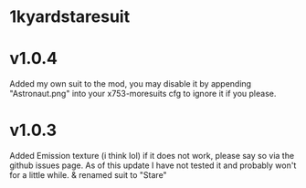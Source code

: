 # 1kyardstaresuit

# v1.0.4
Added my own suit to the mod, you may disable it by appending "Astronaut.png" into your x753-moresuits cfg to ignore it if you please.

# v1.0.3
Added Emission texture (i think lol) if it does not work, please say so via the github issues page. As of this update I have not tested it and probably won't for a little while. & renamed suit to "Stare"